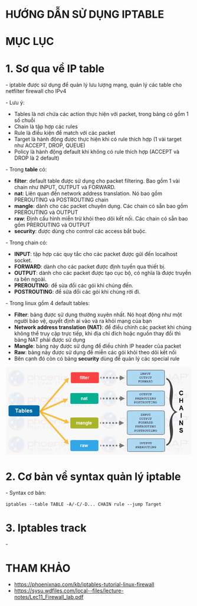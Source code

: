 # HƯỚNG DẪN SỬ DỤNG IPTABLE

# MỤC LỤC

# 1. Sơ qua về IP table
\- iptable được sử dụng để quản lý lưu lượng mạng, quản lý các table cho netfilter firewall cho IPv4

\- Lưu ý:
- Tables là nơi chứa các action thực hiện với packet, trong bảng có gồm 1 số chuỗi
- Chain là tập hợp các rules
- Rule là điều kiện để match với các packet
- Target là hành động được thực hiện khi có rule thích hợp (1 vài target như ACCEPT, DROP, QUEUE)
- Policy là hành động default khi không có rule thích hợp (ACCEPT và DROP là 2 default)

\- Trong **table** có:
- **filter**: default table được sử dụng cho packet filtering. Bao gồm 1 vài chain như INPUT, OUTPUT và FORWARD.
- **nat**: Liên quan đến network address translation. Nó bao gồm PREROUTING và POSTROUTING chain
- **mangle**: dành cho các packet chuyên dụng. Các chain có sẵn bao gồm PREROUTING và OUTPUT
- **raw**: Định cấu hình miễn trừ khỏi theo dõi kết nối. Các chain có sẵn bao gồm PREROUTING và OUTPUT
- **security**: được dùng cho control các access bắt buộc.

\- Trong chain có:
- **INPUT**: tập hợp các quy tắc cho các packet được gửi đến localhost socket.
- **FORWARD**: dành cho các packet được định tuyến qua thiết bị.
- **OUTPUT**: dành cho các packet được tạo cục bộ, có nghĩa là được truyền ra bên ngoài.
- **PREROUTING**: để sửa đổi các gói khi chúng đến.
- **POSTROUTING**: để sửa đổi các gói khi chúng rời đi.

\- Trong linux gồm 4 default tables:
- **Filter**: bảng được sử dụng thường xuyên nhất. Nó hoạt động như một người bảo vệ, quyết định ai vào và ra khỏi mạng của bạn
- **Network address translation (NAT)**: để điều chỉnh các packet khi chúng không thể truy cập trực tiếp, khi địa chỉ đích hoặc nguồn thay đổi thì bảng NAT phải được sử dụng
- **Mangle**: bảng này được sử dụng để điều chỉnh IP header của packet
- **Raw**: bảng này được sử dụng để miễn các gói khỏi theo dõi kết nối
- Bên cạnh đó còn có bảng **security** dùng để quản lý các special rule

![alt text](image-2.png)



# 2. Cơ bản về syntax quản lý iptable
\- Syntax cơ bản:
```
iptables --table TABLE -A/-C/-D... CHAIN rule --jump Target
```

# 3. Iptables track
\- 

# THAM KHẢO
- https://phoenixnap.com/kb/iptables-tutorial-linux-firewall
- https://sysu.wdfiles.com/local--files/lecture-notes/Lec11_Firewall_lab.pdf